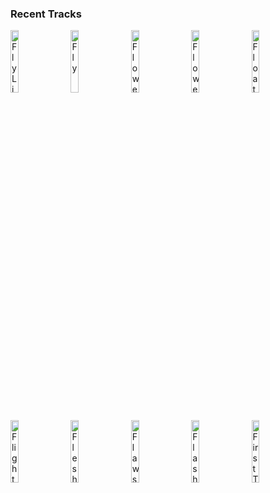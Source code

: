 ### Recent Tracks
[<img src='https://lastfm.freetls.fastly.net/i/u/300x300/2608a0f74ad17f40b4006782ee6910ab.png' width='16%' height='16%' alt='Fly Like an Eagle'>](https://www.last.fm/music/steve%2bmiller%2bband/_/fly%2blike%2ban%2beagle)&nbsp;&nbsp;&nbsp;&nbsp;[<img src='https://lastfm.freetls.fastly.net/i/u/300x300/e25f4e2c3260b99087064f7eb5990342.png' width='16%' height='16%' alt='Fly'>](https://www.last.fm/music/sugar%2bray/_/fly)&nbsp;&nbsp;&nbsp;&nbsp;[<img src='https://lastfm.freetls.fastly.net/i/u/300x300/d729c74038524c40b775b11d3a51855d.png' width='16%' height='16%' alt='Flowers in Your Hair'>](https://www.last.fm/music/the%2blumineers/_/flowers%2bin%2byour%2bhair)&nbsp;&nbsp;&nbsp;&nbsp;[<img src='https://lastfm.freetls.fastly.net/i/u/300x300/681e686f8af469c282c11bf8f0a8b96a.png' width='16%' height='16%' alt='Flowers'>](https://www.last.fm/music/ra%2bra%2briot/_/flowers)&nbsp;&nbsp;&nbsp;&nbsp;[<img src='https://lastfm.freetls.fastly.net/i/u/300x300/b741e5a785c747bba6f496fde5d1bb53.png' width='16%' height='16%' alt='Float'>](https://www.last.fm/music/pacific%2bair/_/float)&nbsp;&nbsp;&nbsp;&nbsp;<br>[<img src='https://lastfm.freetls.fastly.net/i/u/300x300/234d13f86faa7a44b304517458776161.png' width='16%' height='16%' alt='Flight'>](https://www.last.fm/music/dutchkid/_/flight)&nbsp;&nbsp;&nbsp;&nbsp;[<img src='https://lastfm.freetls.fastly.net/i/u/300x300/4211646a3ce739547d15cb694f930858.png' width='16%' height='16%' alt='Flesh and Blood'>](https://www.last.fm/music/half%2bmoon%2brun/_/flesh%2band%2bblood)&nbsp;&nbsp;&nbsp;&nbsp;[<img src='https://lastfm.freetls.fastly.net/i/u/300x300/90a4432699af42149072e0177151108a.png' width='16%' height='16%' alt='Flaws'>](https://www.last.fm/music/bastille/_/flaws)&nbsp;&nbsp;&nbsp;&nbsp;[<img src='https://lastfm.freetls.fastly.net/i/u/300x300/9a9d1214457c4103c16d960ceb19a1cc.png' width='16%' height='16%' alt='Flashed Junk Mind'>](https://www.last.fm/music/milky%2bchance/_/flashed%2bjunk%2bmind)&nbsp;&nbsp;&nbsp;&nbsp;[<img src='https://lastfm.freetls.fastly.net/i/u/300x300/9fa13cd974a60f0659f45246ca0a7f28.png' width='16%' height='16%' alt='First Time'>](https://www.last.fm/music/daya/_/first%2btime)&nbsp;&nbsp;&nbsp;&nbsp;<br>